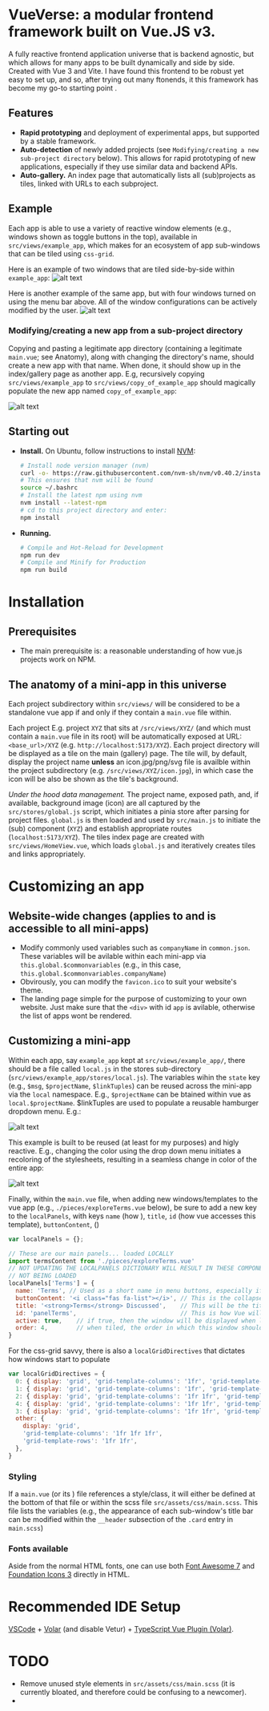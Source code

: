 # VueVerse: a modular frontend framework built on Vue.JS v3.

A fully reactive frontend application universe that is backend agnostic, but which allows for many apps to be built dynamically and side by side. Created with Vue 3 and Vite. I have found this frontend to be robust yet easy to set up, and so, after trying out many ftonends, it this framework has become my go-to starting point .

## Features
- **Rapid prototyping** and deployment of experimental apps, but supported by a stable framework.
- **Auto-detection** of newly added projects (see `Modifying/creating a new sub-project directory` below). This allows for rapid prototyping of new applications, especially if they use similar data and backend APIs.
- **Auto-gallery.** An index page that automatically lists all (sub)projects as tiles, linked with URLs to each subproject.


## Example
Each app is able to use a variety of reactive window elements (e.g., windows shown as toggle buttons in the top), available in `src/views/example_app`, which makes for an ecosystem of app sub-windows that can be tiled using `css-grid`. 

Here is an example of two windows that are tiled side-by-side within `example_app`:
![alt text](images_for_readme/example_screenshot.png)

Here is another example of the same app, but with four windows turned on using the menu bar above. All of the window configurations can be actively modified by the user.
![alt text](images_for_readme/example_screenshot2.png)


### Modifying/creating a new app from a sub-project directory
Copying and pasting a legitimate app directory (containing a legitimate `main.vue`; see Anatomy), along with changing the directory's name, should create a new app with that name. When done, it should show up in the index/gallery page as another app. E.g, recursively copying `src/views/example_app` to `src/views/copy_of_example_app` should magically populate the new app named `copy_of_example_app`:

![alt text](images_for_readme/image-1.png)

## Starting out

- **Install.** On Ubuntu, follow instructions to install [NVM](https://github.com/nvm-sh/nvm):
   ```sh
   # Install node version manager (nvm)
   curl -o- https://raw.githubusercontent.com/nvm-sh/nvm/v0.40.2/install.sh | bash
   # This ensures that nvm will be found
   source ~/.bashrc
   # Install the latest npm using nvm
   nvm install --latest-npm
   # cd to this project directory and enter:
   npm install
   ```
- **Running.**
    ```sh
    # Compile and Hot-Reload for Development
    npm run dev
    # Compile and Minify for Production
    npm run build
    ```


# Installation

## Prerequisites
- The main prerequisite is: a reasonable understanding of how vue.js projects work on NPM. 

## The anatomy of a mini-app in this universe
Each project subdirectory within `src/views/` will be considered to be a standalone vue app if and only if they contain a `main.vue` file within. 

Each project E.g. project `XYZ` that sits at `/src/views/XYZ/` (and which must contain a `main.vue` file in its root) will be automatically exposed at URL: `<base_url>/XYZ` (e.g. `http://localhost:5173/XYZ`). Each project directory will be displayed as a tile on the main (gallery) page. The tile will, by default, display the project name **unless** an icon.jpg/png/svg file is availble within the project subdirectory (e.g. `/src/views/XYZ/icon.jpg`), in which case the icon will be also be shown as the tile's background.

*Under the hood data management.* The project name, exposed path, and, if available, background image (icon) are all captured by the `src/stores/global.js` script, which initiates a pinia store after parsing for project files. `global.js` is then loaded and used by `src/main.js` to initiate the (sub) component (`XYZ`) and establish appropriate routes (`localhost:5173/XYZ`). The tiles index page are created with `src/views/HomeView.vue`, which loads `global.js` and iteratively creates tiles and links appropriately.

# Customizing an app

## Website-wide changes (applies to and is accessible to all mini-apps)
- Modify commonly used variables such as `companyName` in `common.json`. These variables will be avilable within each mini-app via `this.global.$commonvariables` (e.g., in this case, `this.global.$commonvariables.companyName`)
- Obvirously, you can modify the `favicon.ico` to suit your website's theme.
- The landing page simple for the purpose of customizing to your own website. Just make sure that the `<div>` with id `app` is avilable, otherwise the list of apps wont be rendered.

## Customizing a mini-app

Within each app, say `example_app` kept at `src/views/example_app/`, there should be a file called `local.js` in the stores sub-directory (`src/views/example_app/stores/local.js`). The variables wihin the `state` key (e.g., `$msg`, `$projectName`, `$linkTuples`) can be reused across the mini-app via the `local` namespace. E.g., `$projectName` can be btained within vue as `local.$projectName`. $linkTuples are used to populate a reusable hamburger dropdown menu.  E.g.: 

![alt text](images_for_readme/dropdown-1.png)

This example is built to be reused (at least for my purposes) and higly reactive. E.g., changing the color using the drop down menu initiates a recoloring of the stylesheets, resulting in a seamless change in color of the entire app:

![alt text](images_for_readme/dropdown-2.png)

Finally, within the `main.vue` file, when adding new windows/templates to the vue app (e.g., `./pieces/exploreTerms.vue` below), be sure to add a new key to the `localPanels`, with keys `name` (how ), `title`, `id` (how vue accesses this template), `buttonContent`, ()

```js
var localPanels = {};

// These are our main panels... loaded LOCALLY
import termsContent from './pieces/exploreTerms.vue'
// NOT UPDATING THE LOCALPANELS DICTIONARY WILL RESULT IN THESE COMPONENTS 
// NOT BEING LOADED
localPanels['Terms'] = {
  name: 'Terms', // Used as a short name in menu buttons, especially if the buttons are exapanded (vs collapsed).
  buttonContent: '<i class="fas fa-list"></i>', // This is the collapsed version of button (currently using fontawesome)
  title: '<strong>Terms</strong> Discussed',    // This will be the title of the template/window
  id: 'panelTerms',                             // This is how Vue will access the template
  active: true,    // if true, then the window will be displayed when loaded, if multiple templates are active, then they will be tiled
  order: 4,        // when tiled, the order in which this window should be placed
}
```

For the css-grid savvy, there is also a `localGridDirectives` that dictates how windows start to populate

```js
var localGridDirectives = {
  0: { display: 'grid', 'grid-template-columns': '1fr', 'grid-template-rows': '1fr' },
  1: { display: 'grid', 'grid-template-columns': '1fr', 'grid-template-rows': 'auto' },
  2: { display: 'grid', 'grid-template-columns': '1fr 1fr', 'grid-template-rows': '1fr' },
  4: { display: 'grid', 'grid-template-columns': '1fr 1fr', 'grid-template-rows': 'auto' },
  3: { display: 'grid', 'grid-template-columns': '1fr 1fr', 'grid-template-rows': '1fr 1fr' },
  other: {
    display: 'grid',
    'grid-template-columns': '1fr 1fr 1fr',
    'grid-template-rows': '1fr 1fr',
  },
}
```


### Styling
If a `main.vue` (or its ) file references a style/class, it will either be defined at the bottom of that file or within the scss file `src/assets/css/main.scss`. This file lists the variables (e.g., the appearance of each sub-window's title bar can be modified within the `__header` subsection of the `.card` entry in `main.scss`)

### Fonts available

Aside from the normal HTML fonts, one can use both [Font Awesome 7](https://fontawesome.com/v7/search?q=arrow&o=r&m=free) and [Foundation Icons 3](https://zurb.com/playground/foundation-icon-fonts-3) directly in HTML.


# Recommended IDE Setup

[VSCode](https://code.visualstudio.com/) + [Volar](https://marketplace.visualstudio.com/items?itemName=Vue.volar) (and disable Vetur) + [TypeScript Vue Plugin (Volar)](https://marketplace.visualstudio.com/items?itemName=Vue.vscode-typescript-vue-plugin).

# TODO

- Remove unused style elements in `src/assets/css/main.scss` (it is currently bloated, and therefore could be confusing to a newcomer).
- 